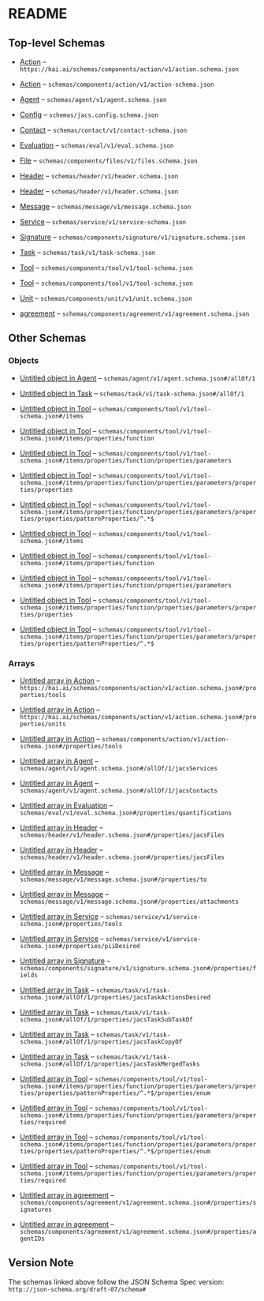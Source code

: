 # README

## Top-level Schemas

* [Action](./action.md "General actions definitions which can comprise a service") – `https://hai.ai/schemas/components/action/v1/action.schema.json`

* [Action](./action-1.md "General actions definitions which can comprise a service") – `schemas/components/action/v1/action-schema.json`

* [Agent](./agent.md "General schema for human, hybrid, and AI agents") – `schemas/agent/v1/agent.schema.json`

* [Config](./jacs.md "Jacs Configuration File") – `schemas/jacs.config.schema.json`

* [Contact](./contact.md "How to contact over human channels") – `schemas/contact/v1/contact-schema.json`

* [Evaluation](./eval.md "A signed, immutable message evaluation an agent's performance on a task") – `schemas/eval/v1/eval.schema.json`

* [File](./files.md "General data about unstructured content not in JACS") – `schemas/components/files/v1/files.schema.json`

* [Header](./header.md "The basis for a JACS document") – `schemas/header/v1/header.schema.json`

* [Header](./header-1.md "The basis for a JACS document") – `schemas/header/v1/header.schema.json`

* [Message](./message.md "A signed, immutable message about a task") – `schemas/message/v1/message.schema.json`

* [Service](./service.md "Services that an Agent claims to provide") – `schemas/service/v1/service-schema.json`

* [Signature](./signature.md "Cryptographic signature to be embedded in other documents") – `schemas/components/signature/v1/signature.schema.json`

* [Task](./task.md "General schema for stateful resources") – `schemas/task/v1/task-schema.json`

* [Tool](./tool.md "OpenAI function calling definitions https://platform") – `schemas/components/tool/v1/tool-schema.json`

* [Tool](./tool-1.md "OpenAI function calling definitions https://platform") – `schemas/components/tool/v1/tool-schema.json`

* [Unit](./unit.md "Labels and quantitative values") – `schemas/components/unit/v1/unit.schema.json`

* [agreement](./agreement.md "A set of required signatures signifying an agreement") – `schemas/components/agreement/v1/agreement.schema.json`

## Other Schemas

### Objects

* [Untitled object in Agent](./agent-allof-1.md) – `schemas/agent/v1/agent.schema.json#/allOf/1`

* [Untitled object in Task](./task-allof-1.md) – `schemas/task/v1/task-schema.json#/allOf/1`

* [Untitled object in Tool](./tool-items.md) – `schemas/components/tool/v1/tool-schema.json#/items`

* [Untitled object in Tool](./tool-items-properties-function.md) – `schemas/components/tool/v1/tool-schema.json#/items/properties/function`

* [Untitled object in Tool](./tool-items-properties-function-properties-parameters.md) – `schemas/components/tool/v1/tool-schema.json#/items/properties/function/properties/parameters`

* [Untitled object in Tool](./tool-items-properties-function-properties-parameters-properties-properties.md) – `schemas/components/tool/v1/tool-schema.json#/items/properties/function/properties/parameters/properties/properties`

* [Untitled object in Tool](./tool-items-properties-function-properties-parameters-properties-properties-patternproperties-.md) – `schemas/components/tool/v1/tool-schema.json#/items/properties/function/properties/parameters/properties/properties/patternProperties/^.*$`

* [Untitled object in Tool](./tool-1-items.md) – `schemas/components/tool/v1/tool-schema.json#/items`

* [Untitled object in Tool](./tool-1-items-properties-function.md) – `schemas/components/tool/v1/tool-schema.json#/items/properties/function`

* [Untitled object in Tool](./tool-1-items-properties-function-properties-parameters.md) – `schemas/components/tool/v1/tool-schema.json#/items/properties/function/properties/parameters`

* [Untitled object in Tool](./tool-1-items-properties-function-properties-parameters-properties-properties.md) – `schemas/components/tool/v1/tool-schema.json#/items/properties/function/properties/parameters/properties/properties`

* [Untitled object in Tool](./tool-1-items-properties-function-properties-parameters-properties-properties-patternproperties-.md) – `schemas/components/tool/v1/tool-schema.json#/items/properties/function/properties/parameters/properties/properties/patternProperties/^.*$`

### Arrays

* [Untitled array in Action](./action-properties-tools.md "tools that can be utilized") – `https://hai.ai/schemas/components/action/v1/action.schema.json#/properties/tools`

* [Untitled array in Action](./action-properties-units.md "units that can be modified") – `https://hai.ai/schemas/components/action/v1/action.schema.json#/properties/units`

* [Untitled array in Action](./action-1-properties-tools.md "tools that can be utilized") – `schemas/components/action/v1/action-schema.json#/properties/tools`

* [Untitled array in Agent](./agent-allof-1-jacsservices.md "Services the agent can perform") – `schemas/agent/v1/agent.schema.json#/allOf/1/jacsServices`

* [Untitled array in Agent](./agent-allof-1-jacscontacts.md "Contact information for the agent") – `schemas/agent/v1/agent.schema.json#/allOf/1/jacsContacts`

* [Untitled array in Evaluation](./eval-properties-quantifications.md "list of evaluation units, informatio labels") – `schemas/eval/v1/eval.schema.json#/properties/quantifications`

* [Untitled array in Header](./header-properties-jacsfiles.md "A set of files included with the jacs document") – `schemas/header/v1/header.schema.json#/properties/jacsFiles`

* [Untitled array in Header](./header-1-properties-jacsfiles.md "A set of files included with the jacs document") – `schemas/header/v1/header.schema.json#/properties/jacsFiles`

* [Untitled array in Message](./message-properties-to.md "list of addressees, optional") – `schemas/message/v1/message.schema.json#/properties/to`

* [Untitled array in Message](./message-properties-attachments.md "list of files") – `schemas/message/v1/message.schema.json#/properties/attachments`

* [Untitled array in Service](./service-properties-tools.md "URLs and function definitions of of tools that can be called") – `schemas/service/v1/service-schema.json#/properties/tools`

* [Untitled array in Service](./service-properties-piidesired.md "Sensitive data desired") – `schemas/service/v1/service-schema.json#/properties/piiDesired`

* [Untitled array in Signature](./signature-properties-fields.md "fields fields from document which were used to generate signature") – `schemas/components/signature/v1/signature.schema.json#/properties/fields`

* [Untitled array in Task](./task-allof-1-properties-jacstaskactionsdesired.md "list of actions desired, should be a subset of actions in the resources and agents when complete") – `schemas/task/v1/task-schema.json#/allOf/1/properties/jacsTaskActionsDesired`

* [Untitled array in Task](./task-allof-1-properties-jacstasksubtaskof.md "list of task ids this may be a subtask of") – `schemas/task/v1/task-schema.json#/allOf/1/properties/jacsTaskSubTaskOf`

* [Untitled array in Task](./task-allof-1-properties-jacstaskcopyof.md "list of task ids this may be a copy of") – `schemas/task/v1/task-schema.json#/allOf/1/properties/jacsTaskCopyOf`

* [Untitled array in Task](./task-allof-1-properties-jacstaskmergedtasks.md "list of task ids that have been folded into this task") – `schemas/task/v1/task-schema.json#/allOf/1/properties/jacsTaskMergedTasks`

* [Untitled array in Tool](./tool-items-properties-function-properties-parameters-properties-properties-patternproperties--properties-enum.md) – `schemas/components/tool/v1/tool-schema.json#/items/properties/function/properties/parameters/properties/properties/patternProperties/^.*$/properties/enum`

* [Untitled array in Tool](./tool-items-properties-function-properties-parameters-properties-required.md) – `schemas/components/tool/v1/tool-schema.json#/items/properties/function/properties/parameters/properties/required`

* [Untitled array in Tool](./tool-1-items-properties-function-properties-parameters-properties-properties-patternproperties--properties-enum.md) – `schemas/components/tool/v1/tool-schema.json#/items/properties/function/properties/parameters/properties/properties/patternProperties/^.*$/properties/enum`

* [Untitled array in Tool](./tool-1-items-properties-function-properties-parameters-properties-required.md) – `schemas/components/tool/v1/tool-schema.json#/items/properties/function/properties/parameters/properties/required`

* [Untitled array in agreement](./agreement-properties-signatures.md "Signatures of agents") – `schemas/components/agreement/v1/agreement.schema.json#/properties/signatures`

* [Untitled array in agreement](./agreement-properties-agentids.md "The agents which are required in order to sign the document") – `schemas/components/agreement/v1/agreement.schema.json#/properties/agentIDs`

## Version Note

The schemas linked above follow the JSON Schema Spec version: `http://json-schema.org/draft-07/schema#`
